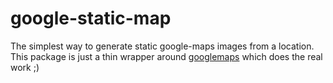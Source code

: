 # google-static-map #

[googlemaps]: https://github.com/moshen/node-googlemaps

The simplest way to generate static google-maps images from a location.
This package is just a thin wrapper around [googlemaps][] which does the real work ;)
